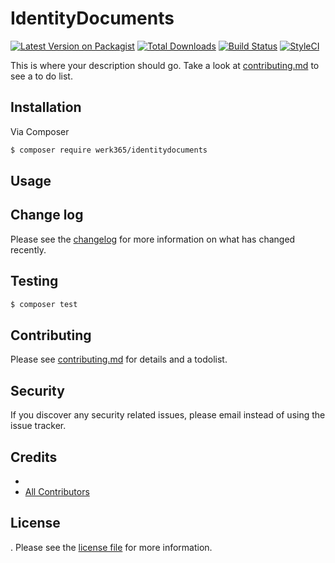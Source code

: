 # IdentityDocuments

[![Latest Version on Packagist][ico-version]][link-packagist]
[![Total Downloads][ico-downloads]][link-downloads]
[![Build Status][ico-travis]][link-travis]
[![StyleCI][ico-styleci]][link-styleci]

This is where your description should go. Take a look at [contributing.md](contributing.md) to see a to do list.

## Installation

Via Composer

``` bash
$ composer require werk365/identitydocuments
```

## Usage

## Change log

Please see the [changelog](changelog.md) for more information on what has changed recently.

## Testing

``` bash
$ composer test
```

## Contributing

Please see [contributing.md](contributing.md) for details and a todolist.

## Security

If you discover any security related issues, please email  instead of using the issue tracker.

## Credits

- [][link-author]
- [All Contributors][link-contributors]

## License

. Please see the [license file](license.md) for more information.

[ico-version]: https://img.shields.io/packagist/v/werk365/identitydocuments.svg?style=flat-square
[ico-downloads]: https://img.shields.io/packagist/dt/werk365/identitydocuments.svg?style=flat-square
[ico-travis]: https://img.shields.io/travis/werk365/identitydocuments/master.svg?style=flat-square
[ico-styleci]: https://styleci.io/repos/12345678/shield

[link-packagist]: https://packagist.org/packages/werk365/identitydocuments
[link-downloads]: https://packagist.org/packages/werk365/identitydocuments
[link-travis]: https://travis-ci.org/werk365/identitydocuments
[link-styleci]: https://styleci.io/repos/12345678
[link-author]: https://github.com/werk365
[link-contributors]: ../../contributors
